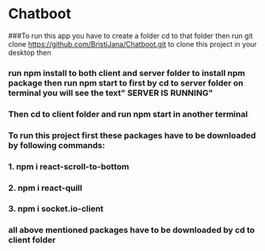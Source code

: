 # Chatboot

###To run this app you have to create a folder cd to that folder then run git clone https://github.com/BristiJana/Chatboot.git to clone this project in your desktop then 
### run npm install to both client and server folder to install npm package then run npm start to first by cd to server folder on terminal you will see the text" SERVER IS RUNNING"
### Then cd to client folder and run npm start in another terminal

### To run this project first these packages have to be downloaded by following commands:
### 1. npm i react-scroll-to-bottom
### 2. npm i react-quill
### 3. npm i socket.io-client

### all above mentioned packages have to be downloaded by cd to client folder
